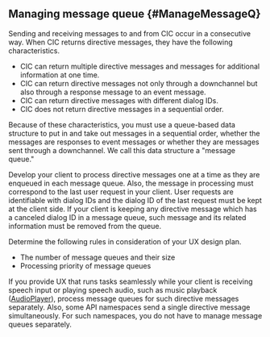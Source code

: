 ## Managing message queue {#ManageMessageQ}

Sending and receiving messages to and from CIC occur in a consecutive way. When CIC returns directive messages, they have the following characteristics.
* CIC can return multiple directive messages and messages for additional information at one time.
* CIC can return directive messages not only through a downchannel but also through a response message to an event message.
* CIC can return directive messages with different dialog IDs.
* CIC does not return directive messages in a sequential order.

Because of these characteristics, you must use a queue-based data structure to put in and take out messages in a sequential order, whether the messages are responses to event messages or whether they are messages sent through a downchannel. We call this data structure a "message queue."

Develop your client to process directive messages one at a time as they are enqueued in each message queue. Also, the message in processing must correspond to the last user request in your client. User requests are identifiable with dialog IDs and the dialog ID of the last request must be kept at the client side. If your client is keeping any directive message which has a canceled dialog ID in a message queue, such message and its related information must be removed from the queue.

Determine the following rules in consideration of your UX design plan.
* The number of message queues and their size
* Processing priority of message queues

If you provide UX that runs tasks seamlessly while your client is receiving speech input or playing speech audio, such as music playback ([AudioPlayer](/CIC/References/APIs/AudioPlayer.md)), process message queues for such directive messages separately. Also, some API namespaces send a single directive message simultaneously. For such namespaces, you do not have to manage message queues separately.
